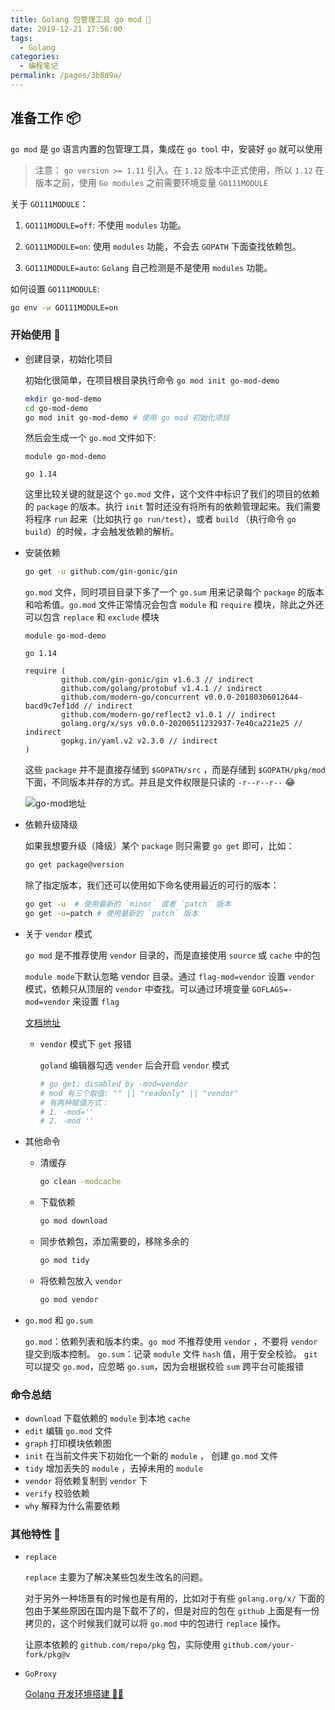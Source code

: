 ```yaml
---
title: Golang 包管理工具 go mod 🧨
date: 2019-12-21 17:56:00
tags:
  - Golang
categories:
  - 编程笔记
permalink: /pages/3b8d9a/
---
```


## 准备工作 📦

`go mod` 是 `go` 语言内置的包管理工具，集成在 `go tool` 中，安装好 `go` 就可以使用

> 注意： `go version >= 1.11` 引入。在 `1.12` 版本中正式使用，所以 `1.12` 在版本之前，使用 `Go modules` 之前需要环境变量 `GO111MODULE`

关于 `GO111MODULE`：

1. `GO111MODULE=off`: 不使用 `modules` 功能。

2. `GO111MODULE=on`: 使用 `modules` 功能，不会去 `GOPATH` 下面查找依赖包。

3. `GO111MODULE=auto`: `Golang` 自己检测是不是使用 `modules` 功能。

如何设置 `GO111MODULE`:

```bash
go env -w GO111MODULE=on
```

### 开始使用 👀

- 创建目录，初始化项目

  初始化很简单，在项目根目录执行命令 `go mod init go-mod-demo`

  ```bash
  mkdir go-mod-demo
  cd go-mod-demo
  go mod init go-mod-demo # 使用 go mod 初始化项目
  ```

  然后会生成一个 `go.mod` 文件如下:

  ```terminal
  module go-mod-demo

  go 1.14
  ```

  这里比较关键的就是这个 `go.mod` 文件，这个文件中标识了我们的项目的依赖的 `package` 的版本。执行 `init` 暂时还没有将所有的依赖管理起来。我们需要将程序 `run` 起来（比如执行 `go run/test`），或者 `build` （执行命令 `go build`）的时候，才会触发依赖的解析。

- 安装依赖

  ```bash
  go get -u github.com/gin-gonic/gin
  ```

  `go.mod` 文件，同时项目目录下多了一个 `go.sum` 用来记录每个 `package` 的版本和哈希值。`go.mod` 文件正常情况会包含 `module` 和 `require` 模块，除此之外还可以包含 `replace` 和 `exclude` 模块

  ```terminal
  module go-mod-demo

  go 1.14

  require (
          github.com/gin-gonic/gin v1.6.3 // indirect
          github.com/golang/protobuf v1.4.1 // indirect
          github.com/modern-go/concurrent v0.0.0-20180306012644-bacd9c7ef1dd // indirect
          github.com/modern-go/reflect2 v1.0.1 // indirect
          golang.org/x/sys v0.0.0-20200511232937-7e40ca221e25 // indirect
          gopkg.in/yaml.v2 v2.3.0 // indirect
  )
  ```

  这些 `package` 并不是直接存储到 `$GOPATH/src` ，而是存储到 `$GOPATH/pkg/mod` 下面，不同版本并存的方式。并且是文件权限是只读的 `-r--r--r--` 😂

  ![go-mod地址](https://cdn.clearlywind.com/blog-images/images/gomod.jpg)

- 依赖升级降级

  如果我想要升级（降级）某个 `package` 则只需要 `go get` 即可，比如：

  ```bash
  go get package@version
  ```

  除了指定版本，我们还可以使用如下命名使用最近的可行的版本：

  ```bash
  go get -u  # 使用最新的 `minor` 或者 `patch` 版本
  go get -u=patch # 使用最新的 `patch` 版本
  ```

- 关于 `vendor` 模式

  `go mod` 是不推荐使用 `vendor` 目录的，而是直接使用 `source` 或 `cache` 中的包

  `module mode`下默认忽略 vendor 目录。通过 `flag-mod=vendor` 设置 `vendor` 模式，依赖只从顶层的 `vendor` 中查找。可以通过环境变量 `GOFLAGS=-mod=vendor` 来设置 `flag`

  [文档地址](https://github.com/golang/go/wiki/Modules#how-do-i-use-vendoring-with-modules-is-vendoring-going-away)

  - `vendor` 模式下 `get` 报错

    `goland` 编辑器勾选 `vender` 后会开启 `vendor` 模式

    ```bash
    # go get: disabled by -mod=vendor
    # mod 有三个取值: "" || "readonly" || "vendor"
    # 有两种赋值方式：
    # 1. -mod=''
    # 2. -mod ''
    ```

- 其他命令

  - 清缓存

    ```bash
    go clean -modcache
    ```

  - 下载依赖

    ```bash
    go mod download
    ```

  - 同步依赖包，添加需要的，移除多余的

    ```bash
    go mod tidy
    ```

  - 将依赖包放入 `vendor`

    ```bash
    go mod vendor
    ```

- `go.mod` 和 `go.sum`

  `go.mod`：依赖列表和版本约束。`go mod` 不推荐使用 `vendor` ，不要将 `vendor` 提交到版本控制。
  `go.sum`：记录 `module` 文件 `hash` 值，用于安全校验。
  `git` 可以提交 `go.mod`，应忽略 `go.sum`，因为会根据校验 `sum` 跨平台可能报错

### 命令总结

- `download` 下载依赖的 `module` 到本地 `cache`
- `edit` 编辑 `go.mod` 文件
- `graph` 打印模块依赖图
- `init` 在当前文件夹下初始化一个新的 `module` ， 创建 `go.mod` 文件
- `tidy` 增加丢失的 `module` ，去掉未用的 `module`
- `vendor` 将依赖复制到 `vendor` 下
- `verify` 校验依赖
- `why` 解释为什么需要依赖

### 其他特性 🧲

- `replace`

  `replace` 主要为了解决某些包发生改名的问题。

  对于另外一种场景有的时候也是有用的，比如对于有些 `golang.org/x/` 下面的包由于某些原因在国内是下载不了的，但是对应的包在 `github` 上面是有一份拷贝的，这个时候我们就可以将 `go.mod` 中的包进行 `replace` 操作。

  让原本依赖的 `github.com/repo/pkg` 包，实际使用 `github.com/your-fork/pkg@v`

- `GoProxy`

  [Golang 开发环境搭建 🌈🌈](/blog/golang-development-environment-to-build)
